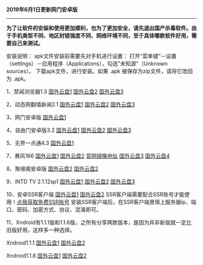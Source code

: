 **2019年6月1日更新网门安卓版**

***

**为了让软件的安装和使用更加顺利，也为了更加安全，请先退出国产杀毒软件。由于手机类型不同、地区封锁强度不同、网络环境不同，至于具体哪款软件好用，需要自己来测试。**

安装说明：
apk文件安装前需要先对手机进行设置： 打开“菜单键”－设置（settings）－应用程序（Applications），勾选"未知源"（Unknown sources）。
下载apk文件，进行安装。如果 .apk 被保存为zip文件，请将它改回为 .apk。

1、禁闻浏览器1.3 [国外云盘1](http://108.61.224.82/lib1/JWBrowser.apk) [国外云盘2](https://raw.githubusercontent.com/bannedbook/fanqiang/master/apk/JWBrowser.apk)   [国外云盘3](https://yadi.sk/d/2AljzwbD3Pru7i) 

2、动态网翻墙新闻2.1 [国外云盘1](http://108.61.224.82/lib1/dweb.apk) [国外云盘2](https://storage.googleapis.com/jwnews/dweb.apk)    [国外云盘3](https://yadi.sk/d/k7-3YcQh3PruAq) 

3、网门安卓版 [国外云盘1](http://108.61.224.82/lib1/98IWdI.apk) 

4、自由门安卓版3.2  [国外云盘1](http://108.61.224.82/lib1/fgma.apk)
 [国外云盘2](https://git.io/fgma )   [国外云盘3](https://yadi.sk/d/WMs0DsR63PruF8) 

5、无界一点通4.3  [国外云盘1](http://108.61.224.82/lib1/um4.1.apk) 

7、赛风166  [国外云盘1](http://108.61.224.82/lib1/PsiphonAndroid.apk) [国外云盘2](https://s3.amazonaws.com/psiphon/web/mjr4-p23r-puwl/PsiphonAndroid.apk) [官网镜像地址](https://s3.amazonaws.com/psiphon/web/mjr4-p23r-puwl/zh/download.html) [国外云盘3](https://nofile.io/f/uHMKa56Ffpr/PsiphonAndroid.apk) [国外云盘4](https://yadi.sk/d/NYjNdUPL3PruLD) 

8、聚缘阁安卓版  [国外云盘2](http://108.61.224.82/lib1/201861502.apk )   [国外云盘2](https://github.com/dtw9/9/raw/master/201861502.apk) 

9、iNTD TV 2.1.12sp1  [国外云盘1](http://108.61.224.82/lib1/iNTD_TV.apk) [国外云盘2](https://github.com/bannedbook/fanqiang/raw/master/apk/iNTD_TV.apk)  [国外云盘3](https://yadi.sk/d/bSqISDfH3PruPG)

10、安卓SSR客户端 [国外云盘1](http://108.61.224.82/lib1/shadowsocksr-release.apk) [国外云盘2](https://github.com/shadowsocksr-backup/shadowsocksr-android/releases/download/3.4.0.8/shadowsocksr-release.apk)  SSR客户端需要配合SSR账号才能使用！[点我获取免费SSR账号](https://github.com/Alvin9999/new-pac/wiki/ss%E5%85%8D%E8%B4%B9%E8%B4%A6%E5%8F%B7) 安装SSR客户端后，在SSR客户端里填上服务器ip、端口、密码、加密方式、协议、混淆即可。

11、Xndroid有1.1.1版和1.1.6版，之所有分享两款版本，是因为并非新版就一定比旧版好用，这样多一种选择。

Xndroid1.1.1   [国外云盘1](http://108.61.224.82/lib1/Xndroid1.1.1.apk)  [国外云盘2](https://github.com/XndroidDev/Xndroid/releases/download/1.1.1/app-release.apk)

Xndroid1.1.6  [国外云盘1](http://108.61.224.82/lib1/Xndroid1.1.6.apk) [国外云盘2](https://github.com/XndroidDev/Xndroid/releases/download/1.1.6/app-release.apk) 
